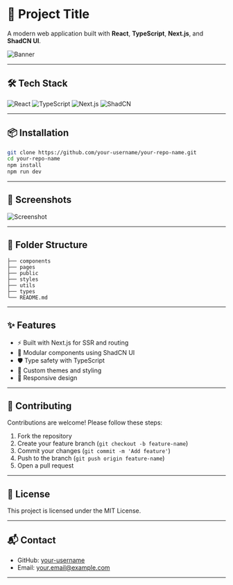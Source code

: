 
# 🚀 Project Title

A modern web application built with **React**, **TypeScript**, **Next.js**, and **ShadCN UI**.

![Banner](https://via.placeholder.com/1000x300.png?text=Project+Banner)

---

## 🛠 Tech Stack

![React](https://img.shields.io/badge/React-20232A?style=for-the-badge&logo=react&logoColor=61DAFB)
![TypeScript](https://img.shields.io/badge/TypeScript-007ACC?style=for-the-badge&logo=typescript&logoColor=white)
![Next.js](https://img.shields.io/badge/Next.js-000000?style=for-the-badge&logo=next.js&logoColor=white)
![ShadCN](https://img.shields.io/badge/ShadCN_UI-000000?style=for-the-badge)

---

## 📦 Installation

```bash
git clone https://github.com/your-username/your-repo-name.git
cd your-repo-name
npm install
npm run dev
```

---

## 📸 Screenshots

![Screenshot](https://via.placeholder.com/800x400.png?text=App+Screenshot)

---

## 📁 Folder Structure

```
├── components
├── pages
├── public
├── styles
├── utils
├── types
└── README.md
```

---

## ✨ Features

- ⚡ Built with Next.js for SSR and routing
- 🧩 Modular components using ShadCN UI
- 🛡️ Type safety with TypeScript
- 🎨 Custom themes and styling
- 📱 Responsive design

---

## 🤝 Contributing

Contributions are welcome! Please follow these steps:

1. Fork the repository
2. Create your feature branch (`git checkout -b feature-name`)
3. Commit your changes (`git commit -m 'Add feature'`)
4. Push to the branch (`git push origin feature-name`)
5. Open a pull request

---

## 📄 License

This project is licensed under the MIT License.

---

## 📬 Contact

- GitHub: [your-username](https://github.com/your-username)
- Email: your.email@example.com

---

